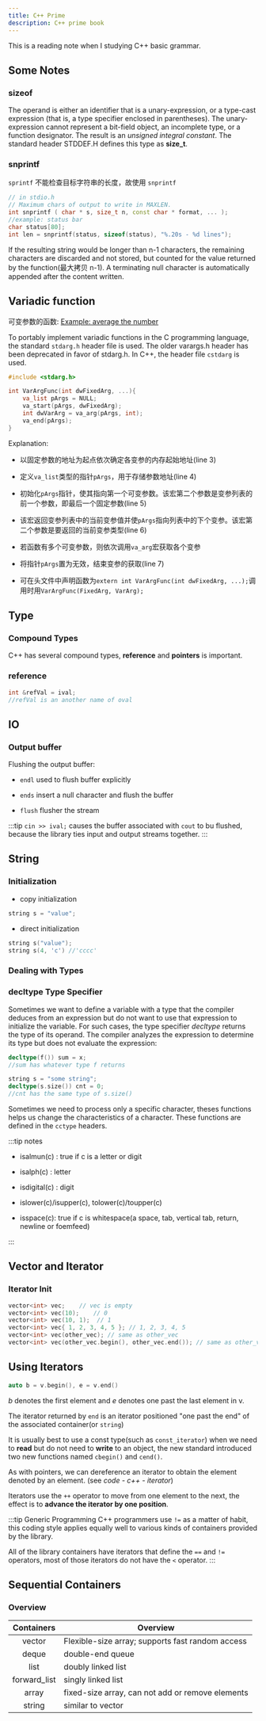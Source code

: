 ```yaml
---
title: C++ Prime
description: C++ prime book
---
```


This is a reading note when I studying C++ basic grammar.
<!-- more -->

## Some Notes

### sizeof

The operand is either an identifier that is a unary-expression, or a type-cast expression (that is, a type specifier enclosed in parentheses). The unary-expression cannot represent a bit-field object, an incomplete type, or a function designator. The result is an *unsigned integral constant*. The standard header STDDEF.H defines this type as **size_t**.

### snprintf

`sprintf` 不能检查目标字符串的长度，故使用 `snprintf`

```cpp
// in stdio.h
// Maximum chars of output to write in MAXLEN. 
int snprintf ( char * s, size_t n, const char * format, ... );
//example: status bar
char status[80];
int len = snprintf(status, sizeof(status), "%.20s - %d lines");
```

If the resulting string would be longer than n-1 characters, the remaining characters are discarded and not stored, but counted for the value returned by the function(最大拷贝 n-1).
A terminating null character is automatically appended after the content written.

## Variadic function

可变参数的函数: [Example: average the number](https://github.com/chenweigao/_code/blob/master/cpp/variadic_function.cpp)

To portably implement variadic functions in the C programming language, the standard `stdarg.h` header file is used. The older varargs.h header has been deprecated in favor of stdarg.h. In C++, the header file `cstdarg` is used.

```c
#include <stdarg.h>

int VarArgFunc(int dwFixedArg, ...){
    va_list pArgs = NULL;
    va_start(pArgs, dwFixedArg);
    int dwVarArg = va_arg(pArgs, int);
    va_end(pArgs);
}
```

Explanation:

- 以固定参数的地址为起点依次确定各变参的内存起始地址(line 3)

- 定义`va_list`类型的指针`pArgs`，用于存储参数地址(line 4)
  
- 初始化`pArgs`指针，使其指向第一个可变参数。该宏第二个参数是变参列表的前一个参数，即最后一个固定参数(line 5)

- 该宏返回变参列表中的当前变参值并使`pArgs`指向列表中的下个变参。该宏第二个参数是要返回的当前变参类型(line 6)

- 若函数有多个可变参数，则依次调用`va_arg`宏获取各个变参
  
- 将指针`pArgs`置为无效，结束变参的获取(line 7)
  
- 可在头文件中声明函数为`extern int VarArgFunc(int dwFixedArg, ...);`调用时用`VarArgFunc(FixedArg, VarArg);`

## Type

### Compound Types

C++ has several compound types, **reference** and **pointers** is important.

### reference

```cpp
int &refVal = ival;
//refVal is an another name of oval
```

## IO

### Output buffer

Flushing the output buffer:

- `endl` used to flush buffer explicitly

- `ends` insert a null character and flush the buffer

- `flush` flusher the stream

:::tip
`cin >> ival;` causes the buffer associated with `cout` to bu flushed, because the library ties input and output streams together.
:::

## String

### Initialization

- copy initialization

```cpp
string s = "value";
```

- direct initialization

```cpp
string s("value");
string s(4, 'c') //'cccc'
```

### Dealing with Types

### decltype Type Specifier

Sometimes we want to define a variable with a type that the compiler deduces from an expression but do not want to use that expression to initialize the variable. For such cases, the type specifier *decltype* returns the type of its operand. The compiler analyzes the expression to determine its type but does not evaluate the expression:

```cpp
decltype(f()) sum = x;
//sum has whatever type f returns

string s = "some string";
decltype(s.size()) cnt = 0;
//cnt has the same type of s.size()
```

Sometimes we need to process only a specific character, theses functions helps us change the characteristics of a character. These functions are defined in the `cctype` headers.

:::tip notes

- isalmun(c) : true if c is a letter or digit

- isalph(c) : letter

- isdigital(c) : digit

- islower(c)/isupper(c), tolower(c)/toupper(c)

- isspace(c): true if c is whitespace(a space, tab, vertical tab, return, newline or foemfeed)

:::

## Vector and Iterator

### Iterator Init

```cpp
vector<int> vec;    // vec is empty
vector<int> vec(10);    // 0
vector<int> vec(10, 1);  // 1
vector<int> vec{ 1, 2, 3, 4, 5 }; // 1, 2, 3, 4, 5
vector<int> vec(other_vec); // same as other_vec
vector<int> vec(other_vec.begin(), other_vec.end()); // same as other_vec
```

## Using Iterators

```cpp
auto b = v.begin(), e = v.end()
```

*b* denotes the first element and *e* denotes one past the last element in v.

The iterator returned by `end` is an iterator positioned "one past the end" of the associated container(or `string`)

It is usually best to use a const type(such as `const_iterator`) when we need to **read** but do not need to **write** to an object, the new standard introduced two new functions named `cbegin()` and `cend()`.

As with pointers, we can dereference an iterator to obtain the element denoted by an element. (see *code - c++ - iterator*)

Iterators use the `++` operator to move from one element to the next, the effect is to **advance the iterator by one position**.

:::tip Generic Programming
C++ programmers use `!=` as a matter of habit, this coding style applies equally well to various kinds of containers provided by the library.

All of the library containers have iterators that define the `==` and `!=` operators, most of those iterators do not have the `<` operator.
:::

## Sequential Containers

### Overview

|  Containers  | Overview                                         |
| :----------: | ------------------------------------------------ |
|    vector    | Flexible-size array; supports fast random access |
|    deque     | double-end queue                                 |
|     list     | doubly linked list                               |
| forward_list | singly linked list                               |
|    array     | fixed-size array, can not add or remove elements |
|    string    | similar to vector                                |

